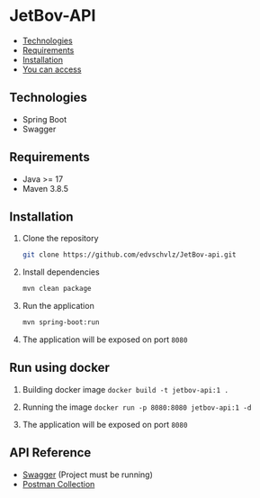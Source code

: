 # JetBov-API

- [Technologies](#technologies)
- [Requirements](#requirements)
- [Installation](#installation)
- [You can access](#you-can-access)

## Technologies

- Spring Boot
- Swagger

## Requirements

- Java >= 17
- Maven 3.8.5

## Installation

1. Clone the repository

    ```sh
    git clone https://github.com/edvschvlz/JetBov-api.git
    ```

2. Install dependencies

    ```sh
    mvn clean package
    ```

3. Run the application

    ```sh
    mvn spring-boot:run
    ```

4. The application will be exposed on port `8080`

## Run using docker

1. Building docker image
   `docker build -t jetbov-api:1 .`

2. Running the image
   `docker run -p 8080:8080 jetbov-api:1 -d`

3. The application will be exposed on port `8080`

## API Reference

- [Swagger](http://localhost:8080/swagger-ui/index.html) (Project must be running)
- [Postman Collection](./JetBov-API.postman_collection)